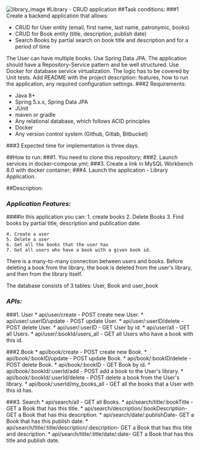![library_image](https://cdn.icon-icons.com/icons2/567/PNG/128/bookshelf_icon-icons.com_54414.png) 
#Library - CRUD application
##Task conditions:
###1 Create a backend application that allows:
* CRUD for User entity (email, first name, last name, patronymic, books)
* CRUD for Book entity (title, description, publish date)
* Search Books by partial search on book title and description and for a period of time

The User can have multiple books. Use Spring Data JPA. The application should have a Repository-Service pattern and be well structured. Use Docker for database service virtualization. The logic has to be covered by Unit tests. Add README with the project description: features, how to run the application, any required configuration settings.
###2 Requirements:
* Java 8+
* Spring 5.x.x, Spring Data JPA
* JUnit
* maven or gradle
* Any relational database, which follows ACID principles
* Docker
* Any version control system (Github, Gitlab, Bitbucket)

###3 Expected time for implementation is three days.

##How to run:
###1. You need to clone this repository;
###2. Launch services in docker-compose.yml;
###3. Create a link in MySQL Workbench 8.0  with docker container;
###4. Launch the application - Library Application.

##Description:
### *Application Features:*
####In this application you can: 
    1. create books
    2. Delete Books
    3. Find books by partial title, description and publication date.

    4. Create a user
    5. Delete a user
    6. Get all the books that the user has
    7. Get all users who have a book with a given book id.


There is a many-to-many connection between users and books.
Before deleting a book from the library, the book is deleted from the user's library, and then from the library itself.

The database consists of 3 tables:
User, Book and user_book



### *APIs:*

###1. User
    * api/user/create - POST create new User.
    * api/user/:userID/update - POST update User.
    * api/user/:userID/delete - POST delete User.
    * api/user/:userID - GET User by id.
    * api/user/all - GET all Users.
    * api/user/:bookId/users_all - GET all Users who have a book with this id.
    
###2.Book
    * api/book/create - POST create new Book.
    * api/book/:bookID/update - POST update Book.
    * api/book/:bookID/delete - POST delete Book.
    * api/book/:bookID - GET Book by id.
    * api/book/:bookId/:userId/add - POST add a book to the User's library.
    * api/book/:bookId/:userId/delete - POST delete a book from the User's library.
    * api/book/:userId/my_books_all - GET all the books that a User with this id has.
    
###3. Search
    * api/search/all - GET all Books.
    * api/search/title/:bookTitle - GET a Book that has this title.
    * api/search/description/:bookDescription- GET a Book that has this description.
    * api/search/date/:publishDate- GET a Book that has this publish date.
    * api/search/title/:title/description/:description- GET a Book that has this title and description.
    * api/search/title/:title/date/:date- GET a Book that has this title and publish date.


